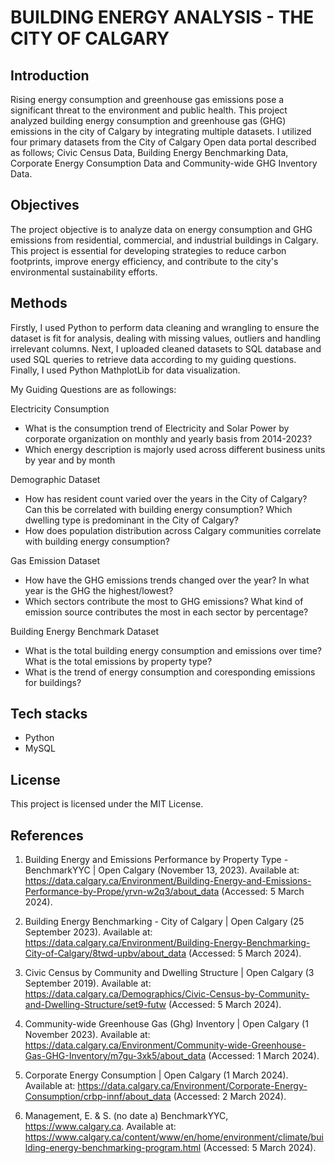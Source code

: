 # BUILDING ENERGY ANALYSIS - THE CITY OF CALGARY

## Introduction

Rising energy consumption and greenhouse gas emissions pose a significant threat to the environment and public health. This project analyzed building energy consumption and greenhouse gas (GHG) emissions in the city of Calgary by integrating multiple datasets. I utilized four primary datasets from the City of Calgary Open data portal described as follows; Civic Census Data, Building Energy Benchmarking Data, Corporate Energy Consumption Data and Community-wide GHG Inventory Data.

## Objectives

The project objective is to analyze data on energy consumption and GHG emissions from residential, commercial, and industrial buildings in Calgary. This project is essential for developing strategies to reduce carbon footprints, improve energy efficiency, and contribute to the city's environmental sustainability efforts.


## Methods

Firstly, I used Python to perform data cleaning and wrangling to ensure the dataset is fit for analysis, dealing with missing values, outliers and handling irrelevant columns. Next, I uploaded cleaned datasets to SQL database and used SQL queries to retrieve data according to my guiding questions. Finally, I used Python MathplotLib for data visualization.

My Guiding Questions are as followings:

Electricity Consumption
* What is the consumption trend of Electricity and Solar Power by corporate organization on monthly and yearly basis from 2014-2023?
* Which energy description is majorly used across different business units by year and by month

Demographic Dataset
* How has resident count varied over the years in the City of Calgary? Can this be correlated with building energy consumption? Which dwelling type is predominant in the City of Calgary?
* How does population distribution across Calgary communities correlate with building energy consumption?

Gas Emission Dataset
* How have the GHG emissions trends changed over the year? In what year is the GHG the highest/lowest?
* Which sectors contribute the most to GHG emissions? What kind of emission source contributes the most in each sector by percentage?

Building Energy Benchmark Dataset
* What is the total building energy consumption and emissions over time? What is the total emissions by property type?
* What is the trend of energy consumption and coresponding emissions for buildings?

## Tech stacks
* Python
* MySQL


## License

This project is licensed under the MIT License.

## References

1. Building Energy and Emissions Performance by Property Type - BenchmarkYYC | Open Calgary (November 13, 2023). Available at: https://data.calgary.ca/Environment/Building-Energy-and-Emissions-Performance-by-Prope/yrvn-w2q3/about_data (Accessed: 5 March 2024).

2. Building Energy Benchmarking - City of Calgary | Open Calgary (25 September 2023). Available at: https://data.calgary.ca/Environment/Building-Energy-Benchmarking-City-of-Calgary/8twd-upbv/about_data (Accessed: 5 March 2024).

3. Civic Census by Community and Dwelling Structure | 	Open Calgary (3 September 2019). Available at: https://data.calgary.ca/Demographics/Civic-Census-by-Community-and-Dwelling-Structure/set9-futw (Accessed: 5 March 2024).

4. Community-wide Greenhouse Gas (Ghg) Inventory | Open Calgary (1 November 2023). Available at: https://data.calgary.ca/Environment/Community-wide-Greenhouse-Gas-GHG-Inventory/m7gu-3xk5/about_data (Accessed: 1 March 2024).

5. Corporate Energy Consumption | Open Calgary (1 March 2024). Available at: https://data.calgary.ca/Environment/Corporate-Energy-Consumption/crbp-innf/about_data (Accessed: 2 March 2024).

6. Management, E. & S. (no date a) BenchmarkYYC, https://www.calgary.ca. Available at: https://www.calgary.ca/content/www/en/home/environment/climate/building-energy-benchmarking-program.html (Accessed: 5 March 2024).

